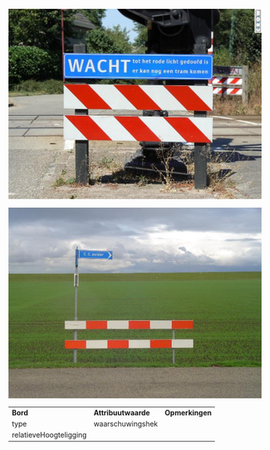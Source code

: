 ![](media/ff7fd971d4b6a0d7478beecbe4a786bf707e1e7a.jpg)

![](media/58d8b70ca345e1555bd38a2db7cd4ad3a629379c.jpg)

|                        |                     |                 |
|------------------------|---------------------|-----------------|
| **Bord**               | **Attribuutwaarde** | **Opmerkingen** |
| type                   | waarschuwingshek    |                 |
| relatieveHoogteligging |                     |                 |
